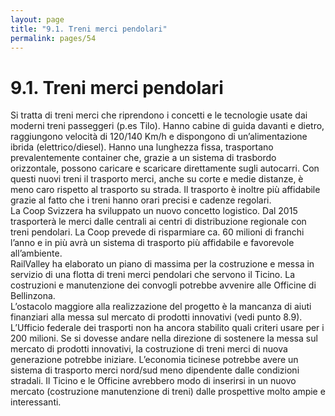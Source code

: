 ```yaml
---
layout: page
title: "9.1. Treni merci pendolari"
permalink: pages/54
---
```


# 9.1\. Treni merci pendolari

Si tratta di treni merci che riprendono i concetti e le tecnologie usate dai moderni treni passeggeri (p.es Tilo). Hanno cabine di guida davanti e dietro, raggiungono velocità di 120/140 Km/h e dispongono di un’alimentazione ibrida (elettrico/diesel). Hanno una lunghezza fissa, trasportano prevalentemente container che, grazie a un sistema di trasbordo orizzontale, possono caricare e scaricare direttamente sugli autocarri. Con questi nuovi treni il trasporto merci, anche su corte e medie distanze, è meno caro rispetto al trasporto su strada. Il trasporto è inoltre più affidabile grazie al fatto che i treni hanno orari precisi e cadenze regolari.  
 La Coop Svizzera ha sviluppato un nuovo concetto logistico. Dal 2015 trasporterà le merci dalle centrali ai centri di distribuzione regionale con treni pendolari. La Coop prevede di risparmiare ca. 60 milioni di franchi l’anno e in più avrà un sistema di trasporto più affidabile e favorevole all’ambiente.  
 RailValley ha elaborato un piano di massima per la costruzione e messa in servizio di una flotta di treni merci pendolari che servono il Ticino. La costruzioni e manutenzione dei convogli potrebbe avvenire alle Officine di Bellinzona.  
 L’ostacolo maggiore alla realizzazione del progetto è la mancanza di aiuti finanziari alla messa sul mercato di prodotti innovativi (vedi punto 8.9). L’Ufficio federale dei trasporti non ha ancora stabilito quali criteri usare per i 200 milioni. Se si dovesse andare nella direzione di sostenere la messa sul mercato di prodotti innovativi, la costruzione di treni merci di nuova generazione potrebbe iniziare. L’economia ticinese potrebbe avere un sistema di trasporto merci nord/sud meno dipendente dalle condizioni stradali. Il Ticino e le Officine avrebbero modo di inserirsi in un nuovo mercato (costruzione manutenzione di treni) dalle prospettive molto ampie e interessanti.

